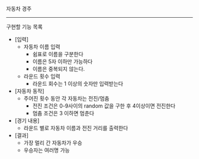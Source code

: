 자동차 경주

---

구현할 기능 목록

- [입력] 
  - 자동차 이름 입력
    - 쉼표로 이름을 구분한다
    - 이름은 5자 이하만 가능하다
    - 이름은 중복되지 않는다.
  - 라운드 횟수 입력
    - 라운드 회수는 1 이상의 숫자만 입력받는다
- [자동차 동작]
  - 주어진 횟수 동안 각 자동차는 전진/멈춤
    - 전진 조건은 0-9사이의 random 값을 구한 후 4이상이면 전진한다
    - 멈춤 조건은 3 이하면 멈춘다
- [경기 내용]
  - 라운드 별로 자동차 이름과 전진 거리를 출력한다
- [결과]
  - 가장 멀리 간 자동차가 우승
  - 우승자는 여러명 가능